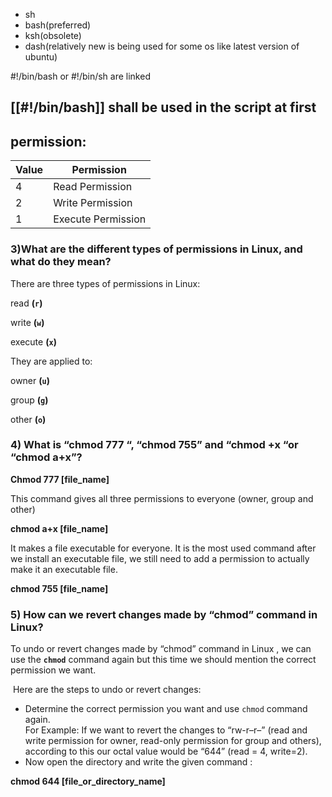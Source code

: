 - sh
- bash(preferred)
- ksh(obsolete)
- dash(relatively new is being used for some os like latest version of ubuntu)


#!/bin/bash or #!/bin/sh are linked 


## [[#!/bin/bash]] shall be used in the script at first

## permission:

|Value|Permission|
|---|---|
|4|Read Permission|
|2|Write Permission|
|1|Execute Permission|

### 3)What are the different types of permissions in Linux, and what do they mean?

There are three types of permissions in Linux: 

read **(`r`)**

write **(`w`)**

execute **(`x`)**

They are applied to:

owner **(`u`)**

group **(`g`)**

other **(`o`)**

### **4) What is “chmod 777 “, “chmod 755” and “chmod +x “or “chmod a+x”?**

**Chmod 777 [file_name]**

This command gives all three permissions to everyone (owner, group and other)

**chmod a+x [file_name]**

It makes a file executable for everyone. It is the most used command after we install an executable file, we still need to add a permission to actually make it an executable file.

**chmod 755 [file_name]**

### 5) How can we revert changes made by “chmod” command in Linux?

To undo or revert changes made by “chmod” command in Linux , we can use the **`chmod`** command again but this time we should mention the correct permission we want. 

 Here are the steps to undo or revert changes:

- Determine the correct permission you want and use `chmod` command again.   
    For Example: If we want to revert the changes to “rw-r–r–” (read and write permission for owner, read-only permission for group and others), according to this our octal value would be “644” (read = 4, write=2).
- Now open the directory and write the given command :

**chmod 644 [file_or_directory_name]**